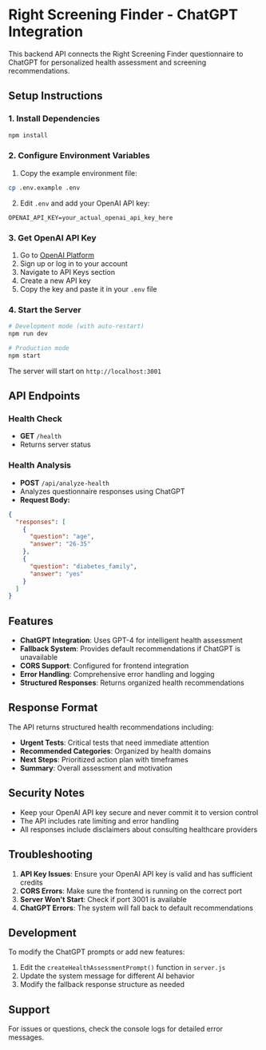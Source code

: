 # Right Screening Finder - ChatGPT Integration

This backend API connects the Right Screening Finder questionnaire to ChatGPT for personalized health assessment and screening recommendations.

## Setup Instructions

### 1. Install Dependencies
```bash
npm install
```

### 2. Configure Environment Variables
1. Copy the example environment file:
```bash
cp .env.example .env
```

2. Edit `.env` and add your OpenAI API key:
```
OPENAI_API_KEY=your_actual_openai_api_key_here
```

### 3. Get OpenAI API Key
1. Go to [OpenAI Platform](https://platform.openai.com/)
2. Sign up or log in to your account
3. Navigate to API Keys section
4. Create a new API key
5. Copy the key and paste it in your `.env` file

### 4. Start the Server
```bash
# Development mode (with auto-restart)
npm run dev

# Production mode
npm start
```

The server will start on `http://localhost:3001`

## API Endpoints

### Health Check
- **GET** `/health`
- Returns server status

### Health Analysis
- **POST** `/api/analyze-health`
- Analyzes questionnaire responses using ChatGPT
- **Request Body:**
```json
{
  "responses": [
    {
      "question": "age",
      "answer": "26-35"
    },
    {
      "question": "diabetes_family",
      "answer": "yes"
    }
  ]
}
```

## Features

- **ChatGPT Integration**: Uses GPT-4 for intelligent health assessment
- **Fallback System**: Provides default recommendations if ChatGPT is unavailable
- **CORS Support**: Configured for frontend integration
- **Error Handling**: Comprehensive error handling and logging
- **Structured Responses**: Returns organized health recommendations

## Response Format

The API returns structured health recommendations including:

- **Urgent Tests**: Critical tests that need immediate attention
- **Recommended Categories**: Organized by health domains
- **Next Steps**: Prioritized action plan with timeframes
- **Summary**: Overall assessment and motivation

## Security Notes

- Keep your OpenAI API key secure and never commit it to version control
- The API includes rate limiting and error handling
- All responses include disclaimers about consulting healthcare providers

## Troubleshooting

1. **API Key Issues**: Ensure your OpenAI API key is valid and has sufficient credits
2. **CORS Errors**: Make sure the frontend is running on the correct port
3. **Server Won't Start**: Check if port 3001 is available
4. **ChatGPT Errors**: The system will fall back to default recommendations

## Development

To modify the ChatGPT prompts or add new features:

1. Edit the `createHealthAssessmentPrompt()` function in `server.js`
2. Update the system message for different AI behavior
3. Modify the fallback response structure as needed

## Support

For issues or questions, check the console logs for detailed error messages.
